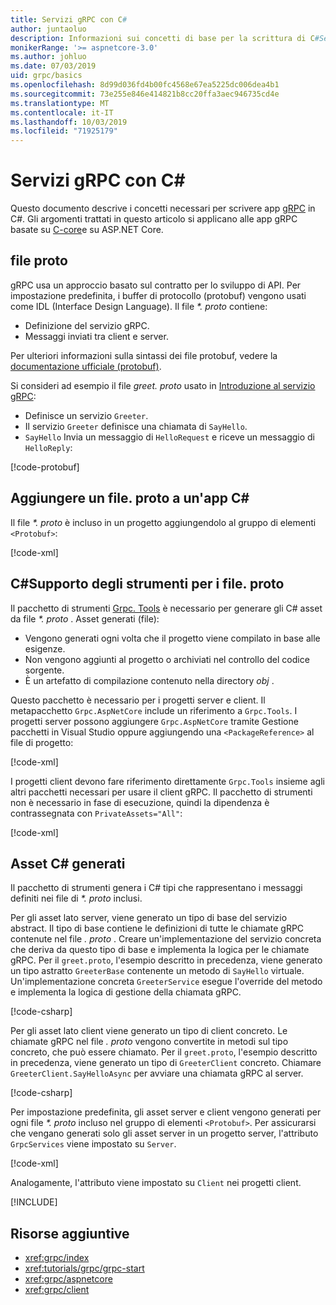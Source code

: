 ```yaml
---
title: Servizi gRPC con C#
author: juntaoluo
description: Informazioni sui concetti di base per la scrittura di C#Servizi gRPC con.
monikerRange: '>= aspnetcore-3.0'
ms.author: johluo
ms.date: 07/03/2019
uid: grpc/basics
ms.openlocfilehash: 8d99d036fd4b00fc4568e67ea5225dc006dea4b1
ms.sourcegitcommit: 73e255e846e414821b8cc20ffa3aec946735cd4e
ms.translationtype: MT
ms.contentlocale: it-IT
ms.lasthandoff: 10/03/2019
ms.locfileid: "71925179"
---
```

# <a name="grpc-services-with-c"></a>Servizi gRPC con C\#

Questo documento descrive i concetti necessari per scrivere app [gRPC](https://grpc.io/docs/guides/) in C#. Gli argomenti trattati in questo articolo si applicano alle app gRPC basate su [C-core](https://grpc.io/blog/grpc-stacks)e su ASP.NET Core.

## <a name="proto-file"></a>file proto

gRPC usa un approccio basato sul contratto per lo sviluppo di API. Per impostazione predefinita, i buffer di protocollo (protobuf) vengono usati come IDL (Interface Design Language). Il file *\*. proto* contiene:

* Definizione del servizio gRPC.
* Messaggi inviati tra client e server.

Per ulteriori informazioni sulla sintassi dei file protobuf, vedere la [documentazione ufficiale (protobuf)](https://developers.google.com/protocol-buffers/docs/proto3).

Si consideri ad esempio il file *greet. proto* usato in [Introduzione al servizio gRPC](xref:tutorials/grpc/grpc-start):

* Definisce un servizio `Greeter`.
* Il servizio `Greeter` definisce una chiamata di `SayHello`.
* `SayHello` Invia un messaggio di `HelloRequest` e riceve un messaggio di `HelloReply`:

[!code-protobuf[](~/tutorials/grpc/grpc-start/sample/GrpcGreeter/Protos/greet.proto)]

## <a name="add-a-proto-file-to-a-c-app"></a>Aggiungere un file. proto a un'app C\#

Il file *\*. proto* è incluso in un progetto aggiungendolo al gruppo di elementi `<Protobuf>`:

[!code-xml[](~/tutorials/grpc/grpc-start/sample/GrpcGreeter/GrpcGreeter.csproj?highlight=2&range=7-9)]

## <a name="c-tooling-support-for-proto-files"></a>C#Supporto degli strumenti per i file. proto

Il pacchetto di strumenti [Grpc. Tools](https://www.nuget.org/packages/Grpc.Tools/) è necessario per generare gli C# asset da file *\*. proto* . Asset generati (file):

* Vengono generati ogni volta che il progetto viene compilato in base alle esigenze.
* Non vengono aggiunti al progetto o archiviati nel controllo del codice sorgente.
* È un artefatto di compilazione contenuto nella directory *obj* .

Questo pacchetto è necessario per i progetti server e client. Il metapacchetto `Grpc.AspNetCore` include un riferimento a `Grpc.Tools`. I progetti server possono aggiungere `Grpc.AspNetCore` tramite Gestione pacchetti in Visual Studio oppure aggiungendo una `<PackageReference>` al file di progetto:

[!code-xml[](~/tutorials/grpc/grpc-start/sample/GrpcGreeter/GrpcGreeter.csproj?highlight=1&range=12)]

I progetti client devono fare riferimento direttamente `Grpc.Tools` insieme agli altri pacchetti necessari per usare il client gRPC. Il pacchetto di strumenti non è necessario in fase di esecuzione, quindi la dipendenza è contrassegnata con `PrivateAssets="All"`:

[!code-xml[](~/tutorials/grpc/grpc-start/sample/GrpcGreeterClient/GrpcGreeterClient.csproj?highlight=3&range=9-11)]

## <a name="generated-c-assets"></a>Asset C# generati

Il pacchetto di strumenti genera i C# tipi che rappresentano i messaggi definiti nei file di *\*. proto* inclusi.

Per gli asset lato server, viene generato un tipo di base del servizio abstract. Il tipo di base contiene le definizioni di tutte le chiamate gRPC contenute nel file *. proto* . Creare un'implementazione del servizio concreta che deriva da questo tipo di base e implementa la logica per le chiamate gRPC. Per il `greet.proto`, l'esempio descritto in precedenza, viene generato un tipo astratto `GreeterBase` contenente un metodo di `SayHello` virtuale. Un'implementazione concreta `GreeterService` esegue l'override del metodo e implementa la logica di gestione della chiamata gRPC.

[!code-csharp[](~/tutorials/grpc/grpc-start/sample/GrpcGreeter/Services/GreeterService.cs?name=snippet)]

Per gli asset lato client viene generato un tipo di client concreto. Le chiamate gRPC nel file *. proto* vengono convertite in metodi sul tipo concreto, che può essere chiamato. Per il `greet.proto`, l'esempio descritto in precedenza, viene generato un tipo di `GreeterClient` concreto. Chiamare `GreeterClient.SayHelloAsync` per avviare una chiamata gRPC al server.

[!code-csharp[](~/tutorials/grpc/grpc-start/sample/GrpcGreeterClient/Program.cs?name=snippet)]

Per impostazione predefinita, gli asset server e client vengono generati per ogni file *\*. proto* incluso nel gruppo di elementi `<Protobuf>`. Per assicurarsi che vengano generati solo gli asset server in un progetto server, l'attributo `GrpcServices` viene impostato su `Server`.

[!code-xml[](~/tutorials/grpc/grpc-start/sample/GrpcGreeter/GrpcGreeter.csproj?highlight=2&range=7-9)]

Analogamente, l'attributo viene impostato su `Client` nei progetti client.

[!INCLUDE[](~/includes/gRPCazure.md)]

## <a name="additional-resources"></a>Risorse aggiuntive

* <xref:grpc/index>
* <xref:tutorials/grpc/grpc-start>
* <xref:grpc/aspnetcore>
* <xref:grpc/client>
